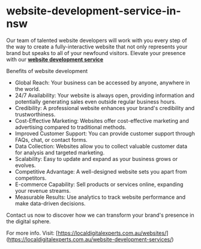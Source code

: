 # website-development-service-in-nsw
Our team of talented website developers will work with you every step of the way to create a fully-interactive website that not only represents your brand but speaks to all of your newfound visitors. Elevate your presence with our [**website development service**](ttps://localdigitalexperts.com.au/website-development-services/)

Benefits of website development

* Global Reach: Your business can be accessed by anyone, anywhere in the world.
* 24/7 Availability: Your website is always open, providing information and potentially generating sales even outside regular business hours.
* Credibility: A professional website enhances your brand's credibility and trustworthiness.
* Cost-Effective Marketing: Websites offer cost-effective marketing and advertising compared to traditional methods.
* Improved Customer Support: You can provide customer support through FAQs, chat, or contact forms.
* Data Collection: Websites allow you to collect valuable customer data for analysis and targeted marketing.
* Scalability: Easy to update and expand as your business grows or evolves.
* Competitive Advantage: A well-designed website sets you apart from competitors.
* E-commerce Capability: Sell products or services online, expanding your revenue streams.
* Measurable Results: Use analytics to track website performance and make data-driven decisions.

Contact us now to discover how we can transform your brand's presence in the digital sphere.

For more info. Visit: [https://localdigitalexperts.com.au/websites/] (https://localdigitalexperts.com.au/website-development-services/)
